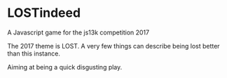 # LOSTindeed
A Javascript game for the js13k competition 2017

The 2017 theme is LOST.
A very few things can describe being lost better than this instance.

Aiming at being a quick disgusting play.
